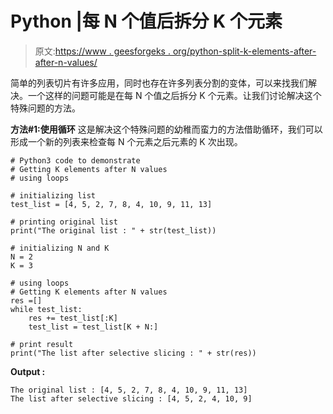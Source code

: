 # Python |每 N 个值后拆分 K 个元素

> 原文:[https://www . geesforgeks . org/python-split-k-elements-after-after-n-values/](https://www.geeksforgeeks.org/python-split-k-elements-after-every-n-values/)

简单的列表切片有许多应用，同时也存在许多列表分割的变体，可以来找我们解决。一个这样的问题可能是在每 N 个值之后拆分 K 个元素。让我们讨论解决这个特殊问题的方法。

**方法#1:使用循环**
这是解决这个特殊问题的幼稚而蛮力的方法借助循环，我们可以形成一个新的列表来检查每 N 个元素之后元素的 K 次出现。

```
# Python3 code to demonstrate
# Getting K elements after N values
# using loops

# initializing list
test_list = [4, 5, 2, 7, 8, 4, 10, 9, 11, 13]

# printing original list
print("The original list : " + str(test_list))

# initializing N and K
N = 2
K = 3

# using loops
# Getting K elements after N values
res =[]
while test_list:
    res += test_list[:K]
    test_list = test_list[K + N:]

# print result
print("The list after selective slicing : " + str(res))
```

**Output :**

```
The original list : [4, 5, 2, 7, 8, 4, 10, 9, 11, 13]
The list after selective slicing : [4, 5, 2, 4, 10, 9]

```